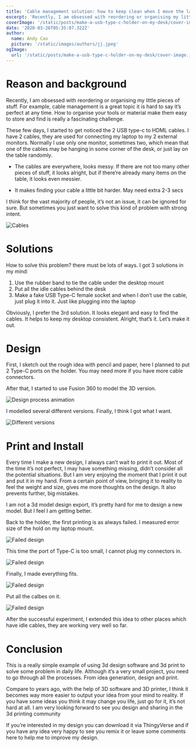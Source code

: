```yaml
---
title: 'Cable management solution: how to keep clean when I move the laptop outside the desk'
excerpt: 'Recently, I am obsessed with reordering or organising my little pieces of stuff. For example, cable management is a great topic it is hard to say it’s perfect at any time. How to organise your tools or material make them easy to store and find is really a fascinating challenge.'
coverImage: '/static/posts/make-a-usb-type-c-holder-on-my-desk/cover-image.jpg'
date: '2020-03-26T05:35:07.322Z'
author:
  name: Andy Cao
  picture: '/static/images/authors/jj.jpeg'
ogImage:
  url: '/static/posts/make-a-usb-type-c-holder-on-my-desk/cover-image.jpg'
---
```


# Reason and background

Recently, I am obsessed with reordering or organising my little pieces of stuff. For example, cable management is a great topic it is hard to say it’s perfect at any time. How to organise your tools or material make them easy to store and find is really a fascinating challenge.

These few days, I started to get noticed the 2 USB type-c to HDML cables. I have 2 cables, they are used for connecting my laptop to my 2 external monitors. Normally I use only one monitor, sometimes two, which mean that one of the cables may be hanging in some corner of the desk, or just lay on the table randomly.

* The cables are everywhere, looks messy. If there are not too many other pieces of stuff, it looks alright, but if there’re already many items on the table, it looks even messier.

* It makes finding your cable a little bit harder. May need extra 2-3 secs

I think for the vast majority of people, it’s not an issue, it can be ignored for sure. But sometimes you just want to solve this kind of problem with strong intent.

![Cables](/static/posts/make-a-usb-type-c-holder-on-my-desk/cables-on-the-table.jpeg)

# Solutions

How to solve this problem? there must be lots of ways. I got 3 solutions in my mind:

1. Use the rubber band to tie the cable under the desktop mount
2. Put all the idle cables behind the desk
3. Make a fake USB Type-C female socket and when I don’t use the cable, just plug it into it. Just like plugging into the laptop

Obviously, I prefer the 3rd solution. It looks elegant and easy to find the cables. It helps to keep my desktop consistent. Alright, that’s it. Let’s make it out.

# Design

First, I sketch out the rough idea with pencil and paper, here I planned to put 2 Type-C ports on the holder. You may need more if you have more cable connectors.

After that, I started to use Fusion 360 to model the 3D version. 

![Design process animation](/static/posts/make-a-usb-type-c-holder-on-my-desk/design-process.mov.gif)

I modelled several different versions. Finally, I think I got what I want.

![Different versions](/static/posts/make-a-usb-type-c-holder-on-my-desk/different-models.png)

# Print and Install

Every time I make a new design, I always can’t wait to print it out. Most of the time it’s not perfect, I may have something missing, didn’t consider all the potential situations. But I am very enjoying the moment that I print it out and put it in my hand. From a certain point of view, bringing it to reality to feel the weight and size, gives me more thoughts on the design. It also prevents further, big mistakes.

I am not a 3d model design export, it’s pretty hard for me to design a new model. But I feel I am getting better.

Back to the holder, the first printing is as always failed. I measured error size of the hold on my laptop mount.  

![Failed design](/static/posts/make-a-usb-type-c-holder-on-my-desk/printed-failed.jpeg)

This time the port of Type-C is too small, I cannot plug my connectors in.

![Failed design](/static/posts/make-a-usb-type-c-holder-on-my-desk/printed-failed-2.jpeg)

Finally, I made everything fits.

![Failed design](/static/posts/make-a-usb-type-c-holder-on-my-desk/mount-on.jpeg)

Put all the calbes on it.

![Failed design](/static/posts/make-a-usb-type-c-holder-on-my-desk/final-one-with-cables.jpeg)

After the successful experiment, I extended this idea to other places which have idle cables, they are working very well so far.

# Conclusion

This is a really simple example of using 3d design software and 3d print to solve some problem in daily life. Although it’s a very small project, you need to go through all the processes. From idea generation, design and print.

Compare to years ago, with the help of 3D software and 3D printer, I think it becomes way more easier to output your idea from your mind to reality. If you have some ideas you think it may change you life, just go for it, it’s not hard at all. I am very looking forward to see you design and sharing in the 3d printing community

If you’re interested in my design you can download it via ThingyVerse and if you have any idea very happy to see you remix it or leave some comments here to help me to improve my design.